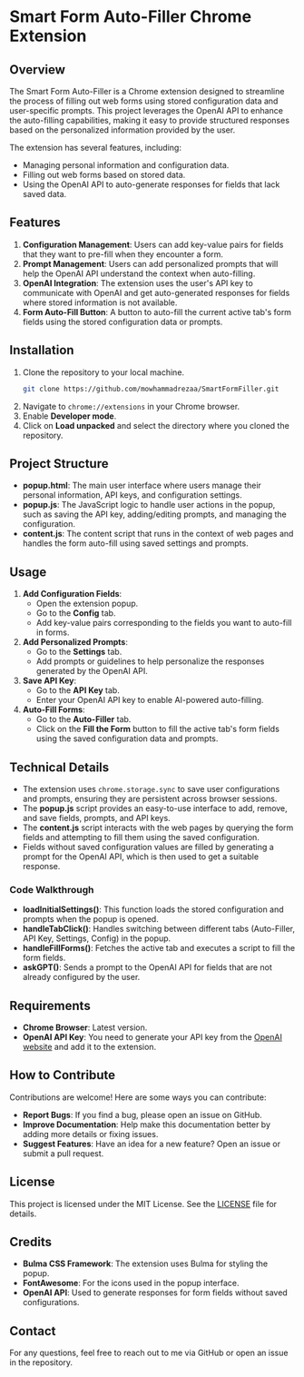 # Smart Form Auto-Filler Chrome Extension

## Overview
The Smart Form Auto-Filler is a Chrome extension designed to streamline the process of filling out web forms using stored configuration data and user-specific prompts. This project leverages the OpenAI API to enhance the auto-filling capabilities, making it easy to provide structured responses based on the personalized information provided by the user.

The extension has several features, including:
- Managing personal information and configuration data.
- Filling out web forms based on stored data.
- Using the OpenAI API to auto-generate responses for fields that lack saved data.

## Features
1. **Configuration Management**: Users can add key-value pairs for fields that they want to pre-fill when they encounter a form.
2. **Prompt Management**: Users can add personalized prompts that will help the OpenAI API understand the context when auto-filling.
3. **OpenAI Integration**: The extension uses the user's API key to communicate with OpenAI and get auto-generated responses for fields where stored information is not available.
4. **Form Auto-Fill Button**: A button to auto-fill the current active tab's form fields using the stored configuration data or prompts.

## Installation
1. Clone the repository to your local machine.
   ```sh
   git clone https://github.com/mowhammadrezaa/SmartFormFiller.git
   ```
2. Navigate to `chrome://extensions` in your Chrome browser.
3. Enable **Developer mode**.
4. Click on **Load unpacked** and select the directory where you cloned the repository.

## Project Structure
- **popup.html**: The main user interface where users manage their personal information, API keys, and configuration settings.
- **popup.js**: The JavaScript logic to handle user actions in the popup, such as saving the API key, adding/editing prompts, and managing the configuration.
- **content.js**: The content script that runs in the context of web pages and handles the form auto-fill using saved settings and prompts.

## Usage
1. **Add Configuration Fields**:
   - Open the extension popup.
   - Go to the **Config** tab.
   - Add key-value pairs corresponding to the fields you want to auto-fill in forms.
2. **Add Personalized Prompts**:
   - Go to the **Settings** tab.
   - Add prompts or guidelines to help personalize the responses generated by the OpenAI API.
3. **Save API Key**:
   - Go to the **API Key** tab.
   - Enter your OpenAI API key to enable AI-powered auto-filling.
4. **Auto-Fill Forms**:
   - Go to the **Auto-Filler** tab.
   - Click on the **Fill the Form** button to fill the active tab's form fields using the saved configuration data and prompts.

## Technical Details
- The extension uses `chrome.storage.sync` to save user configurations and prompts, ensuring they are persistent across browser sessions.
- The **popup.js** script provides an easy-to-use interface to add, remove, and save fields, prompts, and API keys.
- The **content.js** script interacts with the web pages by querying the form fields and attempting to fill them using the saved configuration.
- Fields without saved configuration values are filled by generating a prompt for the OpenAI API, which is then used to get a suitable response.

### Code Walkthrough
- **loadInitialSettings()**: This function loads the stored configuration and prompts when the popup is opened.
- **handleTabClick()**: Handles switching between different tabs (Auto-Filler, API Key, Settings, Config) in the popup.
- **handleFillForms()**: Fetches the active tab and executes a script to fill the form fields.
- **askGPT()**: Sends a prompt to the OpenAI API for fields that are not already configured by the user.

## Requirements
- **Chrome Browser**: Latest version.
- **OpenAI API Key**: You need to generate your API key from the [OpenAI website](https://beta.openai.com/signup/) and add it to the extension.

## How to Contribute
Contributions are welcome! Here are some ways you can contribute:
- **Report Bugs**: If you find a bug, please open an issue on GitHub.
- **Improve Documentation**: Help make this documentation better by adding more details or fixing issues.
- **Suggest Features**: Have an idea for a new feature? Open an issue or submit a pull request.

## License
This project is licensed under the MIT License. See the [LICENSE](LICENSE) file for details.

## Credits
- **Bulma CSS Framework**: The extension uses Bulma for styling the popup.
- **FontAwesome**: For the icons used in the popup interface.
- **OpenAI API**: Used to generate responses for form fields without saved configurations.

## Contact
For any questions, feel free to reach out to me via GitHub or open an issue in the repository.

